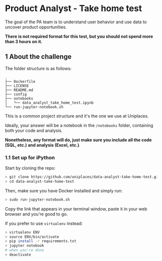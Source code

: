 # Product Analyst - Take home test

The goal of the PA team is to understand user behavior and use data to uncover product opportunities.

**There is not required format for this test, but you should not spend more than 3 hours on it.**

## 1 About the challenge

The folder structure is as follows:

```
.
├── Dockerfile
├── LICENSE
├── README.md
├── config
├── notebooks
│   └── data_analyst_take_home_test.ipynb
└── run-jupyter-notebook.sh
```

This is a common project structure and it's the one we use at Uniplaces.

Ideally, your answer will be a notebook in the `/notebooks` folder, containing both your code and analysis.

**Nonetheless, any format will do, just make sure you include all the code (SQL, etc.) and analysis (Excel, etc.)**.

### 1.1 Set up for iPython

Start by cloning the repo:

```bash
> git clone https://github.com/uniplaces/data-analyst-take-home-test.git
> cd data-analyst-take-home-test
```

Then, make sure you have Docker installed and simply run:

```bash
> sudo run-jupyter-notebook.sh
```

Copy the link that appears in your terminal window, paste it in your web browser and you're good to go.

If you prefer to use `virtualenv` instead:

```bash
> virtualenv ENV
> source ENV/bin/activate
> pip install -r requirements.txt
> jupyter notebook
# when you're done
> deactivate
```
